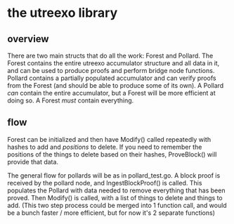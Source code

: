 # the utreexo library

## overview

There are two main structs that do all the work: Forest and Pollard.  The Forest contains the entire utreexo accumulator structure and all data in it, and can be used to produce proofs and perform bridge node functions.  Pollard contains a partially populated accumulator and can verify proofs from the Forest (and should be able to produce some of its own).  A Pollard *can* contain the entire accumulator, but a Forest will be more efficient at doing so.  A Forest *must* contain everything.

## flow

Forest can be initialized and then have Modify() called repeatedly with hashes to add and *positions* to delete.  If you need to remember the positions of the things to delete based on their hashes, ProveBlock() will provide that data.

The general flow for pollards will be as in pollard_test.go.  A block proof is received by the pollard node, and IngestBlockProof() is called.  This populates the Pollard with data needed to remove everything that has been proved.  Then Modify() is called, with a list of things to delete and things to add.  (This two step process could be merged into 1 function call, and would be a bunch faster / more efficient, but for now it's 2 separate functions)

